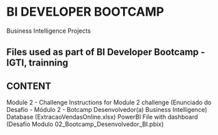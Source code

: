 # BI DEVELOPER BOOTCAMP
Business Intelligence Projects

## Files used as part of BI Developer Bootcamp - IGTI, trainning

## CONTENT
Module 2 - Challenge
Instructions for  Module 2 challenge (Enunciado do Desafio - Módulo 2 - Botcamp Desenvolvedor(a) Business Intelligence)
Database (ExtracaoVendasOnline.xlsx)
PowerBI File with dashboard (Desafio Modulo 02_Bootcamp_Desenvolvedor_BI.pbix)
